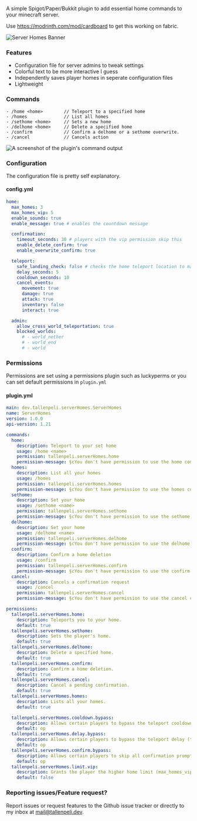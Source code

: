 A simple Spigot/Paper/Bukkit plugin to add essential home commands to your minecraft server.

Use https://modrinth.com/mod/cardboard to get this working on fabric.

![Server Homes Banner](https://cdn.modrinth.com/data/cached_images/c4ba370356e8c6fd7e26a2523a69d01e6733d7b2.png)

### Features
- Configuration file for server admins to tweak settings
- Colorful text to be more interactive I guess
- Independently saves player homes in seperate configuration files
- Lightweight

### Commands
```
- /home <home>        // Teleport to a specified home
- /homes              // List all homes
- /sethome <home>     // Sets a new home
- /delhome <home>     // Delete a specified home
- /confirm            // Confirm a delhome or a sethome overwrite.
- /cancel             // Cancels action
```

![A screenshot of the plugin's command output](https://cdn.modrinth.com/data/cached_images/13946241bdb680f7b70ae0459e8c6d0ca0ad7687.png)

### Configuration
The configuration file is pretty self explanatory.

#### config.yml
```yaml
home:
  max_homes: 3
  max_homes_vip: 5
  enable_sounds: true
  enable_message: true # enables the countdown message

  confirmation:
    timeout_seconds: 30 # players with the vip permission skip this
    enable_delete_confirm: true
    enable_overwrite_confirm: true

  teleport:
    safe_landing_check: false # checks the home teleport location to make sure the player doesn't take damage on teleport
    delay_seconds: 5
    cooldown_seconds: 10
    cancel_events:
      movement: true
      damage: true
      attack: true
      inventory: false
      interact: true

  admin:
    allow_cross_world_teleportation: true
    blocked_worlds:
      # - world_nether
      # - world_end
      # - world
```

### Permissions
Permissions are set using a permissions plugin such as luckyperms or you can set default permissions in `plugin.yml`

#### plugin.yml
```yaml
main: dev.tallenpeli.serverHomes.ServerHomes
name: ServerHomes
version: 1.0.0
api-version: 1.21

commands:
  home:
    description: Teleport to your set home
    usage: /home <name>
    permission: tallenpeli.serverHomes.home
    permission-message: §cYou don't have permission to use the home command!
  homes:
    description: List all your homes
    usage: /homes
    permission: tallenpeli.serverHomes.homes
    permission-message: §cYou don't have permission to use the homes command!
  sethome:
    description: Set your home
    usage: /sethome <name>
    permission: tallenpeli.serverHomes.sethome
    permission-message: §cYou don't have permission to use the sethome command!
  delhome:
    description: Set your home
    usage: /delhome <name>
    permission: tallenpeli.serverHomes.delhome
    permission-message: §cYou don't have permission to use the delhome command!
  confirm:
    description: Confirm a home deletion
    usage: /confirm
    permission: tallenpeli.serverHomes.confirm
    permission-message: §cYou don't have permission to use the confirm command!
  cancel:
    description: Cancels a confirmation request
    usage: /cancel
    permission: tallenpeli.serverHomes.cancel
    permission-message: §cYou don't have permission to use the cancel command!

permissions:
  tallenpeli.serverHomes.home:
    description: Teleports you to your home.
    default: true
  tallenpeli.serverHomes.sethome:
    description: Sets the player's home.
    default: true
  tallenpeli.serverHomes.delhome:
    description: Delete a specified home.
    default: true
  tallenpeli.serverHomes.confirm:
    description: Confirm a home deletion.
    default: true
  tallenpeli.serverHomes.cancel:
    description: Cancel a pending confirmation.
    default: true
  tallenpeli.serverHomes.homes:
    description: Lists all your homes.
    default: true

  tallenpeli.serverHomes.cooldown.bypass:
    description: Allows certain players to bypass the teleport cooldown.
    default: op
  tallenpeli.serverHomes.delay.bypass:
    description: Allows certain players to bypass the teleport delay (timer).
    default: op
  tallenpeli.serverHomes.confirm.bypass:
    description: Allows certain players to skip all confirmation prompts.
    default: op
  tallenpeli.serverHomes.limit.vip:
    description: Grants the player the higher home limit (max_homes_vip).
    default: false
```

### Reporting issues/Feature request?
Report issues or request features to the Github issue tracker or directly to my inbox at [mail@tallenpeli.dev](mailto:mail@tallenpeli.dev).

